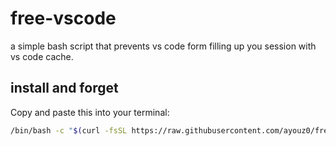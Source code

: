 # free-vscode
a simple bash script that prevents vs code form filling up you session with vs code cache.

## install and forget
Copy and paste this into your terminal:

```bash
/bin/bash -c "$(curl -fsSL https://raw.githubusercontent.com/ayouz0/free-vscode/main/vscode-goinfre.sh)"
